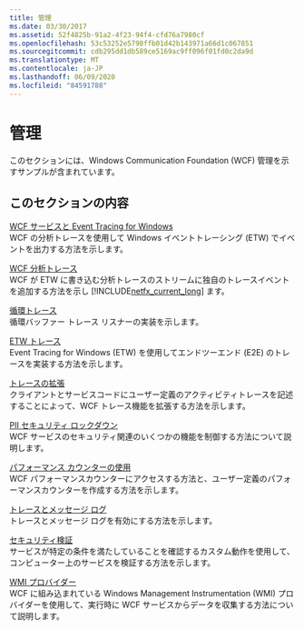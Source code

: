 ```yaml
---
title: 管理
ms.date: 03/30/2017
ms.assetid: 52f4825b-91a2-4f23-94f4-cfd76a7980cf
ms.openlocfilehash: 53c53252e5798ffb01d42b143971a66d1c067851
ms.sourcegitcommit: cdb295dd1db589ce5169ac9ff096f01fd0c2da9d
ms.translationtype: MT
ms.contentlocale: ja-JP
ms.lasthandoff: 06/09/2020
ms.locfileid: "84591788"
---
```

# <a name="management"></a>管理
このセクションには、Windows Communication Foundation (WCF) 管理を示すサンプルが含まれています。  
  
## <a name="in-this-section"></a>このセクションの内容  
 [WCF サービスと Event Tracing for Windows](wcf-services-and-event-tracing-for-windows.md)  
 WCF の分析トレースを使用して Windows イベントトレーシング (ETW) でイベントを出力する方法を示します。  
  
 [WCF 分析トレース](wcf-analytic-tracing.md)  
 WCF が ETW に書き込む分析トレースのストリームに独自のトレースイベントを追加する方法を示し [!INCLUDE[netfx_current_long](../../../../includes/netfx-current-long-md.md)] ます。  
  
 [循環トレース](circular-tracing.md)  
 循環バッファー トレース リスナーの実装を示します。  
  
 [ETW トレース](etw-tracing.md)  
 Event Tracing for Windows (ETW) を使用してエンドツーエンド (E2E) のトレースを実装する方法を示します。  
  
 [トレースの拡張](extending-tracing.md)  
 クライアントとサービスコードにユーザー定義のアクティビティトレースを記述することによって、WCF トレース機能を拡張する方法を示します。  
  
 [PII セキュリティ ロックダウン](pii-security-lockdown.md)  
 WCF サービスのセキュリティ関連のいくつかの機能を制御する方法について説明します。  
  
 [パフォーマンス カウンターの使用](using-performance-counters.md)  
 WCF パフォーマンスカウンターにアクセスする方法と、ユーザー定義のパフォーマンスカウンターを作成する方法を示します。  
  
 [トレースとメッセージ ログ](tracing-and-message-logging.md)  
 トレースとメッセージ ログを有効にする方法を示します。  
  
 [セキュリティ検証](security-validation.md)  
 サービスが特定の条件を満たしていることを確認するカスタム動作を使用して、コンピューター上のサービスを検証する方法を示します。  
  
 [WMI プロバイダー](wmi-provider.md)  
 WCF に組み込まれている Windows Management Instrumentation (WMI) プロバイダーを使用して、実行時に WCF サービスからデータを収集する方法について説明します。
